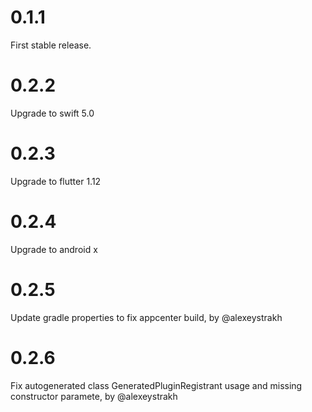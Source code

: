 # 0.1.1
First stable release.

# 0.2.2
Upgrade to swift 5.0

# 0.2.3
Upgrade to flutter 1.12

# 0.2.4
Upgrade to android x

# 0.2.5
Update gradle properties to fix appcenter build, by @alexeystrakh
 
# 0.2.6
Fix autogenerated class GeneratedPluginRegistrant usage and missing constructor paramete, by @alexeystrakh 
 